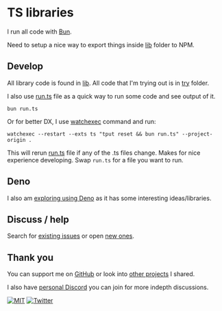 # TS libraries

I run all code with [Bun](https://bun.sh).

Need to setup a nice way to export things inside [lib](lib) folder to NPM.

## Develop

All library code is found in [lib](lib). All code that I'm trying out is in [try](try) folder.

I also use [run.ts](run.ts) file as a quick way to run some code and see output of it.

```
bun run.ts
```

Or for better DX, I use [watchexec](https://watchexec.github.io/) command and run:

`watchexec --restart --exts ts "tput reset && bun run.ts" --project-origin .`

This will rerun [run.ts](run.ts) file if any of the .ts files change. Makes for nice experience developing. Swap `run.ts` for a file you want to run.

## Deno

I also am [exploring using Deno](https://github.com/nikitavoloboev/deno) as it has some interesting ideas/libraries.

## Discuss / help

Search for [existing issues](../../issues) or open [new ones](../../issues/new/choose).

## Thank you

You can support me on [GitHub](https://github.com/sponsors/nikitavoloboev) or look into [other projects](https://nikiv.dev/projects) I shared.

I also have [personal Discord](https://discord.com/invite/TVafwaD23d) you can join for more indepth discussions.

[![MIT](http://bit.ly/mitbadge)](https://choosealicense.com/licenses/mit/) [![Twitter](http://bit.ly/nikitatweet)](https://twitter.com/nikitavoloboev)
